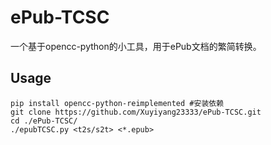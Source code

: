 # ePub-TCSC
一个基于opencc-python的小工具，用于ePub文档的繁简转换。

## Usage

```shell
pip install opencc-python-reimplemented #安装依赖
git clone https://github.com/Xuyiyang23333/ePub-TCSC.git
cd ./ePub-TCSC/
./epubTCSC.py <t2s/s2t> <*.epub>
```
